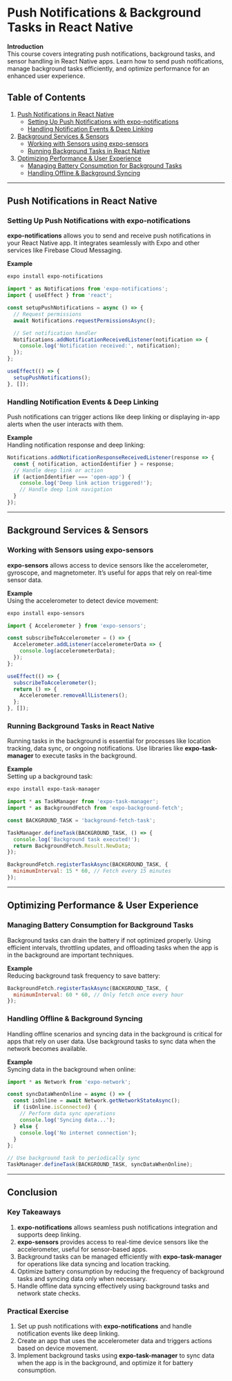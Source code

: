 
# Push Notifications & Background Tasks in React Native

**Introduction**  
This course covers integrating push notifications, background tasks, and sensor handling in React Native apps. Learn how to send push notifications, manage background tasks efficiently, and optimize performance for an enhanced user experience.

## Table of Contents  
1. [Push Notifications in React Native](#push-notifications-in-react-native)  
    - [Setting Up Push Notifications with expo-notifications](#setting-up-push-notifications-with-expo-notifications)  
    - [Handling Notification Events & Deep Linking](#handling-notification-events--deep-linking)  
2. [Background Services & Sensors](#background-services--sensors)  
    - [Working with Sensors using expo-sensors](#working-with-sensors-using-expo-sensors)  
    - [Running Background Tasks in React Native](#running-background-tasks-in-react-native)  
3. [Optimizing Performance & User Experience](#optimizing-performance--user-experience)  
    - [Managing Battery Consumption for Background Tasks](#managing-battery-consumption-for-background-tasks)  
    - [Handling Offline & Background Syncing](#handling-offline--background-syncing)  

---

## Push Notifications in React Native

### Setting Up Push Notifications with expo-notifications
**expo-notifications** allows you to send and receive push notifications in your React Native app. It integrates seamlessly with Expo and other services like Firebase Cloud Messaging.

**Example**  
```bash
expo install expo-notifications
```

```jsx
import * as Notifications from 'expo-notifications';
import { useEffect } from 'react';

const setupPushNotifications = async () => {
  // Request permissions
  await Notifications.requestPermissionsAsync();

  // Set notification handler
  Notifications.addNotificationReceivedListener(notification => {
    console.log('Notification received:', notification);
  });
};

useEffect(() => {
  setupPushNotifications();
}, []);
```

### Handling Notification Events & Deep Linking
Push notifications can trigger actions like deep linking or displaying in-app alerts when the user interacts with them.

**Example**  
Handling notification response and deep linking:
```jsx
Notifications.addNotificationResponseReceivedListener(response => {
  const { notification, actionIdentifier } = response;
  // Handle deep link or action
  if (actionIdentifier === 'open-app') {
    console.log('Deep link action triggered!');
    // Handle deep link navigation
  }
});
```

---

## Background Services & Sensors

### Working with Sensors using expo-sensors
**expo-sensors** allows access to device sensors like the accelerometer, gyroscope, and magnetometer. It’s useful for apps that rely on real-time sensor data.

**Example**  
Using the accelerometer to detect device movement:
```bash
expo install expo-sensors
```

```jsx
import { Accelerometer } from 'expo-sensors';

const subscribeToAccelerometer = () => {
  Accelerometer.addListener(accelerometerData => {
    console.log(accelerometerData);
  });
};

useEffect(() => {
  subscribeToAccelerometer();
  return () => {
    Accelerometer.removeAllListeners();
  };
}, []);
```

### Running Background Tasks in React Native
Running tasks in the background is essential for processes like location tracking, data sync, or ongoing notifications. Use libraries like **expo-task-manager** to execute tasks in the background.

**Example**  
Setting up a background task:
```bash
expo install expo-task-manager
```

```jsx
import * as TaskManager from 'expo-task-manager';
import * as BackgroundFetch from 'expo-background-fetch';

const BACKGROUND_TASK = 'background-fetch-task';

TaskManager.defineTask(BACKGROUND_TASK, () => {
  console.log('Background task executed!');
  return BackgroundFetch.Result.NewData;
});

BackgroundFetch.registerTaskAsync(BACKGROUND_TASK, {
  minimumInterval: 15 * 60, // Fetch every 15 minutes
});
```

---

## Optimizing Performance & User Experience

### Managing Battery Consumption for Background Tasks
Background tasks can drain the battery if not optimized properly. Using efficient intervals, throttling updates, and offloading tasks when the app is in the background are important techniques.

**Example**  
Reducing background task frequency to save battery:
```jsx
BackgroundFetch.registerTaskAsync(BACKGROUND_TASK, {
  minimumInterval: 60 * 60, // Only fetch once every hour
});
```

### Handling Offline & Background Syncing
Handling offline scenarios and syncing data in the background is critical for apps that rely on user data. Use background tasks to sync data when the network becomes available.

**Example**  
Syncing data in the background when online:
```jsx
import * as Network from 'expo-network';

const syncDataWhenOnline = async () => {
  const isOnline = await Network.getNetworkStateAsync();
  if (isOnline.isConnected) {
    // Perform data sync operations
    console.log('Syncing data...');
  } else {
    console.log('No internet connection');
  }
};

// Use background task to periodically sync
TaskManager.defineTask(BACKGROUND_TASK, syncDataWhenOnline);
```

---

## Conclusion

### Key Takeaways  
1. **expo-notifications** allows seamless push notifications integration and supports deep linking.  
2. **expo-sensors** provides access to real-time device sensors like the accelerometer, useful for sensor-based apps.  
3. Background tasks can be managed efficiently with **expo-task-manager** for operations like data syncing and location tracking.  
4. Optimize battery consumption by reducing the frequency of background tasks and syncing data only when necessary.  
5. Handle offline data syncing effectively using background tasks and network state checks.

### Practical Exercise  
1. Set up push notifications with **expo-notifications** and handle notification events like deep linking.  
2. Create an app that uses the accelerometer data and triggers actions based on device movement.  
3. Implement background tasks using **expo-task-manager** to sync data when the app is in the background, and optimize it for battery consumption.
